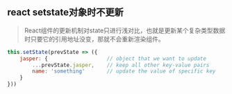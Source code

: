 ## react setstate对象时不更新
> React组件的更新机制对state只进行浅对比，也就是更新某个复杂类型数据时只要它的引用地址没变，那就不会重新渲染组件。

```js
this.setState(prevState => ({
    jasper: {                   // object that we want to update
        ...prevState.jasper,    // keep all other key-value pairs
        name: 'something'       // update the value of specific key
    }
}))
```

